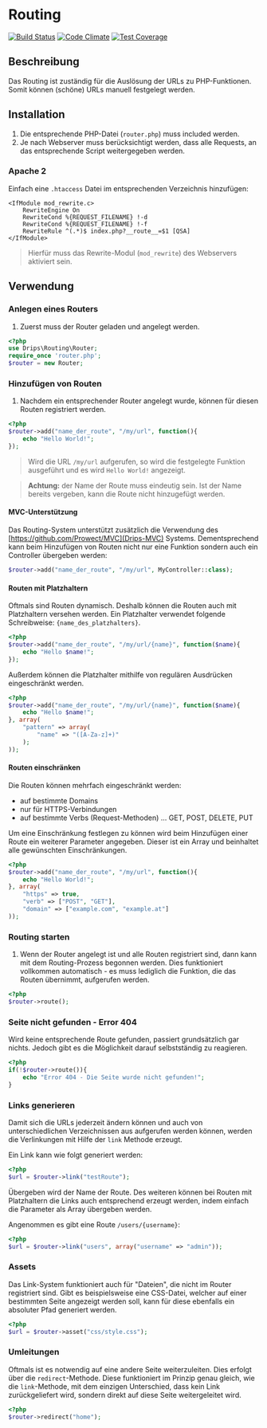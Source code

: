 # Routing

[![Build Status](https://travis-ci.org/Prowect/Routing.svg)](https://travis-ci.org/Prowect/Routing)
[![Code Climate](https://codeclimate.com/github/Prowect/Routing/badges/gpa.svg)](https://codeclimate.com/github/Prowect/Routing)
[![Test Coverage](https://codeclimate.com/github/Prowect/Routing/badges/coverage.svg)](https://codeclimate.com/github/Prowect/Routing/coverage)

## Beschreibung

Das Routing ist zuständig für die Auslösung der URLs zu PHP-Funktionen. Somit können (schöne) URLs manuell festgelegt werden.

## Installation

1. Die entsprechende PHP-Datei (`router.php`) muss included werden.
2. Je nach Webserver muss berücksichtigt werden, dass alle Requests, an das entsprechende Script weitergegeben werden.

### Apache 2

Einfach eine `.htaccess` Datei im entsprechenden Verzeichnis hinzufügen:

```apacheconf
<IfModule mod_rewrite.c>
    RewriteEngine On
    RewriteCond %{REQUEST_FILENAME} !-d
    RewriteCond %{REQUEST_FILENAME} !-f
    RewriteRule ^(.*)$ index.php?__route__=$1 [QSA]
</IfModule>
```

> Hierfür muss das Rewrite-Modul (`mod_rewrite`) des Webservers aktiviert sein.

## Verwendung

### Anlegen eines Routers

1. Zuerst muss der Router geladen und angelegt werden.

```php
<?php
use Drips\Routing\Router;
require_once 'router.php';
$router = new Router;
```

### Hinzufügen von Routen

1. Nachdem ein entsprechender Router angelegt wurde, können für diesen Routen registriert werden.

```php
<?php
$router->add("name_der_route", "/my/url", function(){
    echo "Hello World!";
});
```

> Wird die URL `/my/url` aufgerufen, so wird die festgelegte Funktion ausgeführt und es wird `Hello World!` angezeigt.

> **Achtung:** der Name der Route muss eindeutig sein. Ist der Name bereits vergeben, kann die Route nicht hinzugefügt werden.

#### MVC-Unterstützung

Das Routing-System unterstützt zusätzlich die Verwendung des [https://github.com/Prowect/MVC](Drips-MVC) Systems. Dementsprechend kann beim Hinzufügen von Routen nicht nur eine Funktion sondern auch ein Controller übergeben werden:

```php
$router->add("name_der_route", "/my/url", MyController::class);
```

#### Routen mit Platzhaltern

Oftmals sind Routen dynamisch. Deshalb können die Routen auch mit Platzhaltern versehen werden. Ein Platzhalter verwendet folgende Schreibweise: `{name_des_platzhalters}`.

```php
<?php
$router->add("name_der_route", "/my/url/{name}", function($name){
    echo "Hello $name!";
});
```

Außerdem können die Platzhalter mithilfe von regulären Ausdrücken eingeschränkt werden.

```php
<?php
$router->add("name_der_route", "/my/url/{name}", function($name){
    echo "Hello $name!";
}, array(
    "pattern" => array(
        "name" => "([A-Za-z]+)"
    );
));
```

#### Routen einschränken

Die Routen können mehrfach eingeschränkt werden:

 - auf bestimmte Domains
 - nur für HTTPS-Verbindungen
 - auf bestimmte Verbs (Request-Methoden) ... GET, POST, DELETE, PUT

Um eine Einschränkung festlegen zu können wird beim Hinzufügen einer Route ein weiterer Parameter angegeben. Dieser ist ein Array und beinhaltet alle gewünschten Einschränkungen.

```php
<?php
$router->add("name_der_route", "/my/url", function(){
    echo "Hello World!";
}, array(
    "https" => true,
    "verb" => ["POST", "GET"],
    "domain" => ["example.com", "example.at"]
));
```

### Routing starten

1. Wenn der Router angelegt ist und alle Routen registriert sind, dann kann mit dem Routing-Prozess begonnen werden. Dies funktioniert vollkommen automatisch - es muss lediglich die Funktion, die das Routen übernimmt, aufgerufen werden.

```php
<?php
$router->route();
```

### Seite nicht gefunden - Error 404

Wird keine entsprechende Route gefunden, passiert grundsätzlich gar nichts. Jedoch gibt es die Möglichkeit darauf selbstständig zu reagieren.

```php
<?php
if(!$router->route()){
    echo "Error 404 - Die Seite wurde nicht gefunden!";
}
```

### Links generieren

Damit sich die URLs jederzeit ändern können und auch von unterschiedlichen Verzeichnissen aus aufgerufen werden können, werden die Verlinkungen mit Hilfe der `link` Methode erzeugt.

Ein Link kann wie folgt generiert werden:

```php
<?php
$url = $router->link("testRoute");
```

Übergeben wird der Name der Route. Des weiteren können bei Routen mit Platzhaltern die Links auch entsprechend erzeugt werden, indem einfach die Parameter als Array übergeben werden.

Angenommen es gibt eine Route `/users/{username}`:

```php
<?php
$url = $router->link("users", array("username" => "admin"));
```

### Assets

Das Link-System funktioniert auch für "Dateien", die nicht im Router registriert sind. Gibt es beispielsweise eine CSS-Datei, welcher auf einer bestimmten Seite angezeigt werden soll, kann für diese ebenfalls ein absoluter Pfad generiert werden.

```php
<?php
$url = $router->asset("css/style.css");
```

### Umleitungen

Oftmals ist es notwendig auf eine andere Seite weiterzuleiten. Dies erfolgt über die `redirect`-Methode. Diese funktioniert im Prinzip genau gleich, wie die `link`-Methode, mit dem einzigen Unterschied, dass kein Link zurückgeliefert wird, sondern direkt auf diese Seite weitergeleitet wird.

```php
<?php
$router->redirect("home");
```
